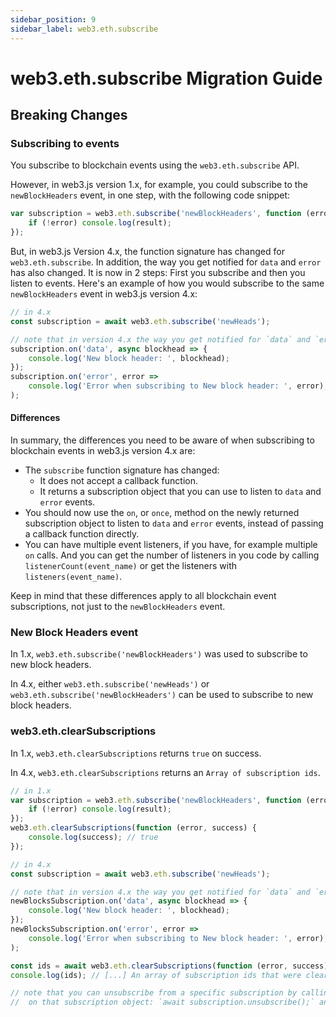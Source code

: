 ```yaml
---
sidebar_position: 9
sidebar_label: web3.eth.subscribe
---
```


# web3.eth.subscribe Migration Guide

## Breaking Changes

### Subscribing to events

You subscribe to blockchain events using the `web3.eth.subscribe` API.

However, in web3.js version 1.x, for example, you could subscribe to the `newBlockHeaders` event, in one step, with the following code snippet:

```typescript
var subscription = web3.eth.subscribe('newBlockHeaders', function (error, result) {
	if (!error) console.log(result);
});
```

But, in web3.js Version 4.x, the function signature has changed for `web3.eth.subscribe`. In addition, the way you get notified for `data` and `error` has also changed. It is now in 2 steps: First you subscribe and then you listen to events. Here's an example of how you would subscribe to the same `newBlockHeaders` event in web3.js version 4.x:

```typescript
// in 4.x
const subscription = await web3.eth.subscribe('newHeads');

// note that in version 4.x the way you get notified for `data` and `error` has changed
subscription.on('data', async blockhead => {
	console.log('New block header: ', blockhead);
});
subscription.on('error', error =>
	console.log('Error when subscribing to New block header: ', error),
);
```

#### Differences

In summary, the differences you need to be aware of when subscribing to blockchain events in web3.js version 4.x are:

-   The `subscribe` function signature has changed:
    -   It does not accept a callback function.
    -   It returns a subscription object that you can use to listen to `data` and `error` events.
-   You should now use the `on`, or `once`, method on the newly returned subscription object to listen to `data` and `error` events, instead of passing a callback function directly.
-   You can have multiple event listeners, if you have, for example multiple `on` calls. And you can get the number of listeners in you code by calling `listenerCount(event_name)` or get the listeners with `listeners(event_name)`.

Keep in mind that these differences apply to all blockchain event subscriptions, not just to the `newBlockHeaders` event.

### New Block Headers event

In 1.x, `web3.eth.subscribe('newBlockHeaders')` was used to subscribe to new block headers.

In 4.x, either `web3.eth.subscribe('newHeads')` or `web3.eth.subscribe('newBlockHeaders')` can be used to subscribe to new block headers.

### web3.eth.clearSubscriptions

In 1.x, `web3.eth.clearSubscriptions` returns `true` on success.

In 4.x, `web3.eth.clearSubscriptions` returns an `Array of subscription ids`.

```typescript
// in 1.x
var subscription = web3.eth.subscribe('newBlockHeaders', function (error, result) {
	if (!error) console.log(result);
});
web3.eth.clearSubscriptions(function (error, success) {
	console.log(success); // true
});

// in 4.x
const subscription = await web3.eth.subscribe('newHeads');

// note that in version 4.x the way you get notified for `data` and `error` has changed
newBlocksSubscription.on('data', async blockhead => {
	console.log('New block header: ', blockhead);
});
newBlocksSubscription.on('error', error =>
	console.log('Error when subscribing to New block header: ', error),
);

const ids = await web3.eth.clearSubscriptions(function (error, success);
console.log(ids); // [...] An array of subscription ids that were cleared

// note that you can unsubscribe from a specific subscription by calling unsubscribe()
//	on that subscription object: `await subscription.unsubscribe();` and this would return void if succeeded.
```
